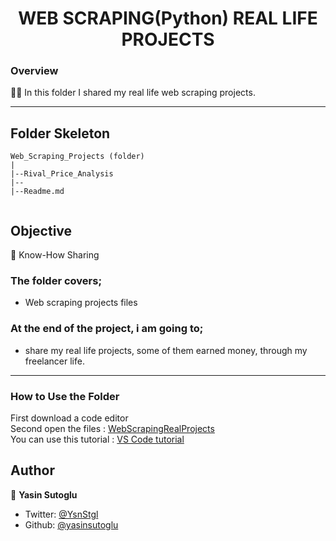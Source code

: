 <h1 align="center">WEB SCRAPING(Python) REAL LIFE PROJECTS</h1>

<h3>Overview</h3>
👨‍💻 In this folder I shared my real life web scraping projects.
<hr>

<!-- ![Alt text](https://giphy.com/peekasso)  -->

<!-- ------------------------------------------------------ -->

## Folder Skeleton 

```
Web_Scraping_Projects (folder)
|
|--Rival_Price_Analysis               
|--         
|--Readme.md 
 
```

<!-- --------------------------------------- -->

## Objective

🎯 Know-How Sharing

### The folder covers;

- Web scraping projects files 

### At the end of the project, i am going to;

- share my real life projects, some of them earned money, through my freelancer life.

<hr>

<h3>How to Use the Folder</h3>
<span>First download a code editor </span>
<br><span>Second open the files : </span><a href='https://github.com/yasinsutoglu/WebScrapingRealProjects'>WebScrapingRealProjects</a>
<br><span>You can use this tutorial : </span><a href='https://www.youtube.com/watch?v=fJEbVCrEMSE'>VS Code tutorial</a>

## Author

👤 **Yasin Sutoglu**

- Twitter: [@YsnStgl](https://twitter.com/YsnStgl)
- Github: [@yasinsutoglu](https://github.com/yasinsutoglu)

